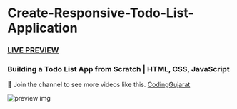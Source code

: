 # Create-Responsive-Todo-List-Application
### [LIVE PREVIEW](https://codinggujaratweb.github.io/Create-Responsive-Todo-List-Application/)
### Building a Todo List App from Scratch | HTML, CSS, JavaScript 

💙 Join the channel to see more videos like this. [CodingGujarat](https://www.youtube.com/@codinggujarat)

![preview img](/preview.png)
